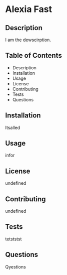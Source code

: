 # Alexia Fast

## Description
I am the dewscirption.

## Table of Contents
* Description
* Installation
* Usage
* License
* Contributing
* Tests
* Questions

## Installation
Itsalled

## Usage
infor

## License
undefined

## Contributing
undefined

## Tests
tetststst

## Questions
Qyestions
